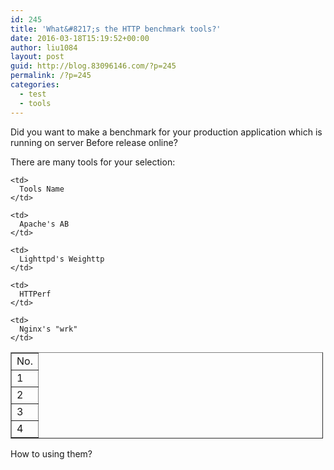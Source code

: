 ```yaml
---
id: 245
title: 'What&#8217;s the HTTP benchmark tools?'
date: 2016-03-18T15:19:52+00:00
author: liu1084
layout: post
guid: http://blog.83096146.com/?p=245
permalink: /?p=245
categories:
  - test
  - tools
---
```

Did&nbsp;you want to make a benchmark&nbsp;for your production application which is running on server Before release&nbsp;online? 

There are many tools for your selection: 

<table border="1" cellpadding="1" cellspacing="1" style="width:500px;">
  <tr>
    <td>
      No.
    </td>
    
    <td>
      Tools Name
    </td>
  </tr>
  
  <tr>
    <td>
      1
    </td>
    
    <td>
      Apache's AB
    </td>
  </tr>
  
  <tr>
    <td>
      2
    </td>
    
    <td>
      Lighttpd's Weighttp
    </td>
  </tr>
  
  <tr>
    <td>
      3
    </td>
    
    <td>
      HTTPerf
    </td>
  </tr>
  
  <tr>
    <td>
      4
    </td>
    
    <td>
      Nginx's "wrk"
    </td>
  </tr>
</table>

How to using them? 

&nbsp;